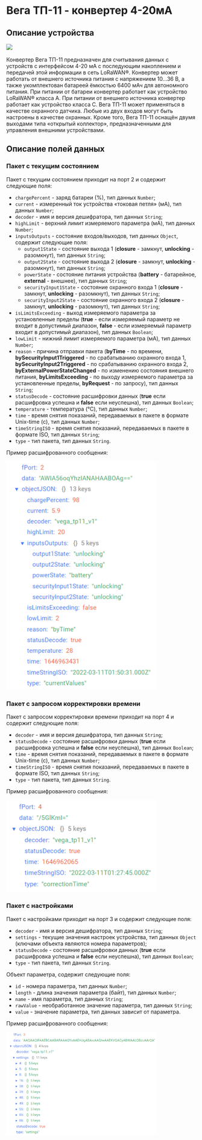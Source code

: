 # Вега ТП-11 - конвертер 4-20мА


## Описание устройства
<img src="https://en.iotvega.com/content/en/si/tp11/2.png" width="400" />

Конвертер Вега ТП-11 предназначен для считывания данных с устройств с интерфейсом 4-20 мА с последующим накоплением и передачей этой информации в сеть LoRaWAN®. Конвертер может работать от внешнего источника питания с напряжением 10…36 В, а также укомплектован батареей ёмкостью 6400 мАч для автономного питания. При питании от батареи конвертер работает как устройство LoRaWAN® класса A. При питании от внешнего источника конвертер работает как устройство класса С.
Вега ТП-11 может применяться в качестве охранного датчика. Любые из двух входов могут быть настроены в качестве охранных.
Кроме того, Вега ТП-11 оснащён двумя выходами типа «открытый коллектор», предназначенными для управления внешними устройствами.


## Описание полей данных

### Пакет с текущим состоянием

Пакет с текущим состоянием приходит на порт 2 и содержит следующие поля:
- `chargePercent` - заряд батареи (%), тип данных `Number`;
- `current` - измеренный ток устройства «токовая петля» (мА), тип данных `Number`;
- `decoder` - имя и версия дешифратора, тип данных `String`;
- `highLimit` - верхний лимит измеряемого параметра (мА), тип данных `Number`;
- `inputsOutputs` - состояние входов/выходов, тип данных `Object`, содержит следующие поля:
    - `output1State` - состояние выхода 1 (**closure** - замкнут, **unlocking** - разомкнут), тип данных `String`;
    - `output2State` - состояние выхода 2 (**closure** - замкнут, **unlocking** - разомкнут), тип данных `String`;
    - `powerState` - состояние питания устройства (**battery** - батарейное, **external** - внешнее), тип данных `String`;
    - `securityInput1State` - состояние охранного входа 1 (**closure** - замкнут, **unlocking** - разомкнут), тип данных `String`;
    - `securityInput2State` - состояние охранного входа 2 (**closure** - замкнут, **unlocking** - разомкнут), тип данных `String`;
- `isLimitsExceeding` - выход измеряемого параметра за установленные пределы (**true** - если измеряемый параметр не входит в допустимый диапазон, **false** - если измеряемый параметр входит в допустимый диапазон), тип данных `Boolean`;
- `lowLimit` - нижний лимит измеряемого параметра (мА), тип данных `Number`;
- `reason` - причина отправки пакета (**byTime** - по времени, **bySecurityInput1Triggered** - по срабатыванию охранного входа 1, **bySecurityInput2Triggered** - по срабатыванию охранного входа 2, **byExternalPowerStateChanged** - по изменению состояния внешнего питания, **byLimitsExceeding** - по выходу измеряемого параметра за установленные пределы, **byRequest** - по запросу), тип данных `String`;
- `statusDecode` - состояние расшифровки данных (**true** если расшифровка успешна и **false** если неуспешна), тип данных `Boolean`;
- `temperature` - температура (°С), тип данных `Number`;
- `time` - время снятия показаний, передаваемых в пакете в формате Unix-time (с), тип данных `Number`;
- `timeStringISO` - время снятия показаний, передаваемых в пакете в формате ISO, тип данных `String`;
- `type` - тип пакета, тип данных `String`.

Пример расшифрованного сообщения:

<img src="images/port2Message.png" width="400" />


### Пакет с запросом корректировки времени

Пакет с запросом корректировки времени приходит на порт 4 и содержит следующие поля:
- `decoder` - имя и версия дешифратора, тип данных `String`;
- `statusDecode` - состояние расшифровки данных (**true** если расшифровка успешна и **false** если неуспешна), тип данных `Boolean`;
- `time` - время снятия показаний, передаваемых в пакете в формате Unix-time (с), тип данных `Number`;
- `timeStringISO` - время снятия показаний, передаваемых в пакете в формате ISO, тип данных `String`;
- `type` - тип пакета, тип данных `String`.

Пример расшифрованного сообщения:

<img src="images/port4Message.png" width="400" />


### Пакет с настройками

Пакет с настройками приходит на порт 3 и содержит следующие поля:
- `decoder` - имя и версия дешифратора, тип данных `String`;
- `settings` - текущие значения настроек устройства, тип данных `Object` (ключами объекта являются номера параметров);
- `statusDecode` - состояние расшифровки данных (**true** если расшифровка успешна и **false** если неуспешна), тип данных `Boolean`;
- `type` - тип пакета, тип данных `String`.

Объект параметра, содержит следующие поля:
- `id` - номера параметра, тип данных `Number`;
- `length` - длина значения параметра (байт), тип данных `Number`;
- `name` - имя параметра, тип данных `String`;
- `rawValue` - необработанное значение параметра, тип данных `String`;
- `value` - значение параметра, тип данных зависит от параметра.

Пример расшифрованного сообщения:

<img src="images/port3Message.png" width="400" />